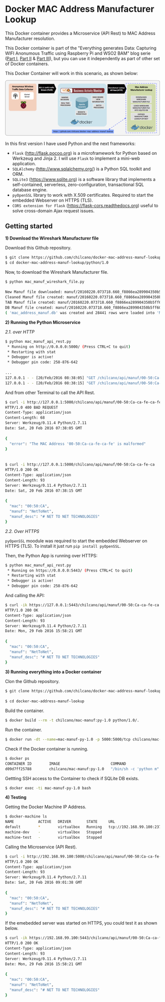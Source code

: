 # Docker MAC Address Manufacturer Lookup

This Docker container provides a Microservice (API Rest) to MAC Address Manufacturer resolution.

This Docker container is part of the "Everything generates Data: Capturing WIFI Anonumous Traffic using Raspberry Pi and WSO2 BAM" blog serie ([Part I](http://ow.ly/YcEf1), [Part II](http://ow.ly/YcEgz) & [Part III](http://ow.ly/YcEij)), but you can use it independently as part of other set of Docker containers.

This Docker Container will work in this scenario, as shown below:

![The MAC Address Manufacturer Lookup Docker Container](https://github.com/chilcano/docker-mac-address-manuf-lookup/blob/master/chilcano_docker_microservice_mac_address_manuf_lookup.png "The MAC Address Manufacturer Lookup Docker Container")


In this first version I have used Python and the next frameworks:

- `Flask` (http://flask.pocoo.org) is a microframework for Python based on Werkzeug and Jinja 2. I will use `Flask` to implement a mini-web application.
- `SQLAlchemy` (http://www.sqlalchemy.org/) is a Python SQL toolkit and ORM.
- `SQLite3` (https://www.sqlite.org) is a software library that implements a self-contained, serverless, zero-configuration, transactional SQL database engine. 
- `pyOpenSSL` library to work with X.509 certificates. Required to start the embedded Webserver on HTTPS (TLS).
- `CORS extension for Flask` (https://flask-cors.readthedocs.org) useful to solve cross-domain Ajax request issues.

## Getting started

__1) Download the Wireshark Manufacturer file__

Download this Github repository.
```bash
$ git clone https://github.com/chilcano/docker-mac-address-manuf-lookup.git
$ cd docker-mac-address-manuf-lookup/python/1.0
```

Now, to download the Wireshark Manufacturer file.
```bash
$ python mac_manuf_wireshark_file.py

New Manuf file downloaded: manuf/20160220.073718.660_f8866ea289904350b5ff60ffda53edca_ok
Cleaned Manuf file created: manuf/20160220.073718.660_f8866ea289904350b5ff60ffda53edca_ok_cleaned
TAB Manuf file created: manuf/20160220.073718.660_f8866ea289904350b5ff60ffda53edca_ok_cleaned.tab
DB Manuf file created: manuf/20160220.073718.660_f8866ea289904350b5ff60ffda53edca_ok_cleaned.tab.db
( 'mac_address_manuf.db' was created and 28441 rows were loaded into 'MacAddressManuf' table. )

```

__2) Running the Python Microservice__


_2.1. over HTTP_

```bash
$ python mac_manuf_api_rest.py
 * Running on http://0.0.0.0:5000/ (Press CTRL+C to quit)
 * Restarting with stat
 * Debugger is active!
 * Debugger pin code: 258-876-642

...
127.0.0.1 - - [20/Feb/2016 08:38:05] "GET /chilcano/api/manuf/00-50:Ca-ca-fe-ca-fe HTTP/1.1" 400 -
127.0.0.1 - - [20/Feb/2016 08:38:15] "GET /chilcano/api/manuf/00-50:Ca-ca-fe-ca HTTP/1.1" 200 -

```

And from other Terminal to call the API Rest.

```bash
$ curl -i http://127.0.0.1:5000/chilcano/api/manuf/00-50:Ca-ca-fe-ca-fe
HTTP/1.0 400 BAD REQUEST
Content-Type: application/json
Content-Length: 68
Server: Werkzeug/0.11.4 Python/2.7.11
Date: Sat, 20 Feb 2016 07:38:05 GMT

{
  "error": "The MAC Address '00-50:Ca-ca-fe-ca-fe' is malformed"
}


$ curl -i http://127.0.0.1:5000/chilcano/api/manuf/00-50:Ca-ca-fe-ca
HTTP/1.0 200 OK
Content-Type: application/json
Content-Length: 93
Server: Werkzeug/0.11.4 Python/2.7.11
Date: Sat, 20 Feb 2016 07:38:15 GMT

{
  "mac": "00:50:CA",
  "manuf": "NetToNet",
  "manuf_desc": "# NET TO NET TECHNOLOGIES"
}
```

_2.2. Over HTTPS_

`pyOpenSSL` moodule was required to start the embedded Webserver on HTTPS (TLS). 
To install it just run `pip install pyOpenSSL`.

Then, the Python App is running over HTTPS:
```bash
$ python mac_manuf_api_rest.py
 * Running on https://0.0.0.0:5443/ (Press CTRL+C to quit)
 * Restarting with stat
 * Debugger is active!
 * Debugger pin code: 258-876-642
```

And calling the API:
```bash
$ curl -ik https://127.0.0.1:5443/chilcano/api/manuf/00-50:Ca-ca-fe-ca
HTTP/1.0 200 OK
Content-Type: application/json
Content-Length: 93
Server: Werkzeug/0.11.4 Python/2.7.11
Date: Mon, 29 Feb 2016 15:58:21 GMT

{
  "mac": "00:50:CA",
  "manuf": "NetToNet",
  "manuf_desc": "# NET TO NET TECHNOLOGIES"
}
```

__3) Running everything into a Docker container__


Clon the Github repository.
```bash
$ git clone https://github.com/chilcano/docker-mac-address-manuf-lookup.git

$ cd docker-mac-address-manuf-lookup
```

Build the container.
```bash
$ docker build --rm -t chilcano/mac-manuf:py-1.0 python/1.0/.
```

Run the container.
```bash
$ docker run -dt --name=mac-manuf-py-1.0 -p 5000:5000/tcp chilcano/mac-manuf:py-1.0
```

Check if the Docker container is running.
```bash
$ docker ps
CONTAINER ID        IMAGE                       COMMAND                  CREATED             STATUS              PORTS                    NAMES
d09d7ff25788        chilcano/mac-manuf:py-1.0   "/bin/sh -c 'python m"   14 seconds ago      Up 13 seconds       0.0.0.0:5000->5000/tcp   mac-manuf-py-1.0
```

Gettting SSH access to the Container to check if SQLite DB exists.
```bash
$ docker exec -ti mac-manuf-py-1.0 bash
```

__4) Testing__

Getting the Docker Machine IP Address.
```bash
$ docker-machine ls
NAME           ACTIVE   DRIVER       STATE     URL                         SWARM   ERRORS
default        *        virtualbox   Running   tcp://192.168.99.100:2376
machine-dev    -        virtualbox   Stopped
machine-test   -        virtualbox   Stopped
```

Calling the Microservice (API Rest).
```bash
$ curl -i http://192.168.99.100:5000/chilcano/api/manuf/00-50:Ca-ca-fe-ca
HTTP/1.0 200 OK
Content-Type: application/json
Content-Length: 93
Server: Werkzeug/0.11.4 Python/2.7.11
Date: Sat, 20 Feb 2016 09:01:38 GMT

{
  "mac": "00:50:CA",
  "manuf": "NetToNet",
  "manuf_desc": "# NET TO NET TECHNOLOGIES"
}
```

If the emebedded server was started on HTTPS, you could test it as shown below.
```bash
$ curl -ik https://192.168.99.100:5443/chilcano/api/manuf/00-50:Ca-ca-fe-ca
HTTP/1.0 200 OK
Content-Type: application/json
Content-Length: 93
Server: Werkzeug/0.11.4 Python/2.7.11
Date: Mon, 29 Feb 2016 15:58:21 GMT

{
  "mac": "00:50:CA",
  "manuf": "NetToNet",
  "manuf_desc": "# NET TO NET TECHNOLOGIES"
}
```
